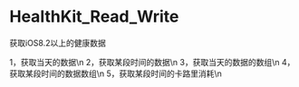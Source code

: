 # HealthKit_Read_Write
获取iOS8.2以上的健康数据

1，获取当天的数据\n
2，获取某段时间的数据\n
3，获取当天的数据的数组\n
4，获取某段时间的数据数组\n
5，获取某段时间的卡路里消耗\n
